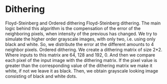 # Dithering
Floyd-Steinberg and Ordered dithering
Floyd-Steinberg dithering. The main logic behind this algorithm is the compensation of the error of the neighboring pixels, when intensity of the previous has changed. We try to simulate the higher order grayscale images, with only two, i.e. using only black and white. So, we distribute the error at the different amounts to 4 neighbor pixels.
Ordered dithering. We create a dithering matrix of size 2*2. Where inputs to this matrix are 64, 128 and 192, 0. And then we compare each pixel of the input image with the dithering matrix. If the pixel value is greater than the corresponding value of the dithering matrix we make it white, if not we leave it as black. Then, we obtain grayscale looking image consisting of black and white dots.
